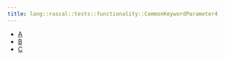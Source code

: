 ```yaml
---
title: lang::rascal::tests::functionality::CommonKeywordParameter4
---
```



   * [A](../../../../../../Library/lang/rascal/tests/functionality/CommonKeywordParameter4/A.md)
   * [B](../../../../../../Library/lang/rascal/tests/functionality/CommonKeywordParameter4/B.md)
   * [C](../../../../../../Library/lang/rascal/tests/functionality/CommonKeywordParameter4/C.md)